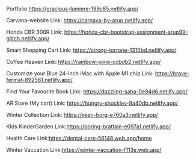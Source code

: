 Portfolio
https://gracious-lumiere-199c85.netlify.app/

Carvana-website
Link: https://carnava-by-arup.netlify.app/

Honda CBR 300R
Link: https://honda-cbr-bootstrap-assignment-arup99-glitch.netlify.app/

Smart Shopping Cart
Link: https://strong-torrone-1310bd.netlify.app/

Coffee Heaven
Link: https://rainbow-pixie-ccbdb2.netlify.app/

Customize your Blue 24-Inch iMac with Apple M1 chip
Link: https://brave-fermat-892561.netlify.app/

Find Your Favourite Book
Link: https://dazzling-saha-0e94d6.netlify.app/

AR Store (My cart)
Link: https://hungry-shockley-9a40db.netlify.app/

Winter Collection
Link: https://keen-borg-e760a3.netlify.app/

KIds KinderGarden
Link:https://boring-brattain-e097a1.netlify.app/

Health Care
Link:https://dental-care-56148.web.app/home

Winter Vaccation
Link:https://winter-vaccation-f113e.web.app/
